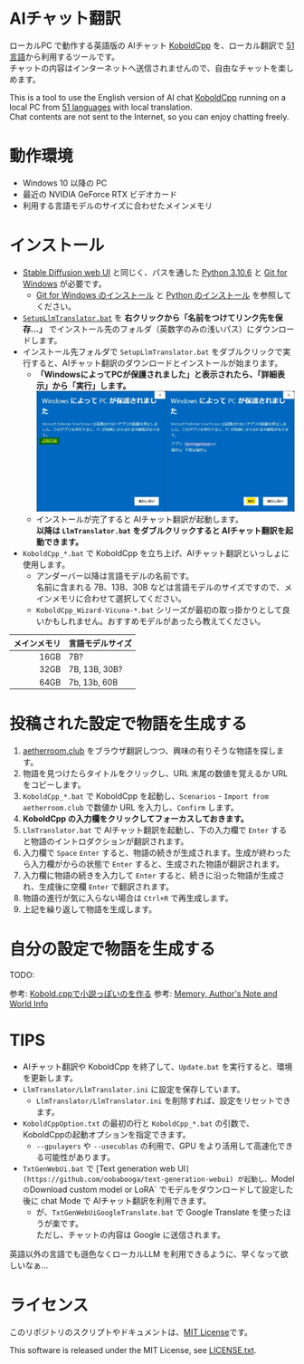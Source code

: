 ﻿# AIチャット翻訳

ローカルPC で動作する英語版の AIチャット [KoboldCpp](https://github.com/LostRuins/koboldcpp) を、ローカル翻訳で [51言語](https://huggingface.co/facebook/mbart-large-50-many-to-many-mmt#languages-covered)から利用するツールです。  
チャットの内容はインターネットへ送信されませんので、自由なチャットを楽しめます。

This is a tool to use the English version of AI chat [KoboldCpp](https://github.com/LostRuins/koboldcpp) running on a local PC from [51 languages](https://huggingface.co/facebook/mbart-large-50-many-to-many-mmt#languages-covered) with local translation.  
Chat contents are not sent to the Internet, so you can enjoy chatting freely.

# 動作環境

- Windows 10 以降の PC
- 最近の NVIDIA GeForce RTX ビデオカード
- 利用する言語モデルのサイズに合わせたメインメモリ

# インストール

- [Stable Diffusion web UI](https://github.com/AUTOMATIC1111/stable-diffusion-webui) と同じく、パスを通した [Python 3.10.6](https://www.python.org/ftp/python/3.10.6/python-3.10.6-amd64.exe) と [Git for Windows](https://gitforwindows.org/) が必要です。
	- [Git for Windows のインストール](https://github.com/Zuntan03/SdWebUiTutorial/blob/main/_/doc/SdWebUiInstall/SdWebUiInstall.md#git-for-windows-%E3%81%AE%E3%82%A4%E3%83%B3%E3%82%B9%E3%83%88%E3%83%BC%E3%83%AB) と [Python のインストール](https://github.com/Zuntan03/SdWebUiTutorial/blob/main/_/doc/SdWebUiInstall/SdWebUiInstall.md#python-%E3%81%AE%E3%82%A4%E3%83%B3%E3%82%B9%E3%83%88%E3%83%BC%E3%83%AB) を参照してください。
- [`SetupLlmTranslator.bat`](https://github.com/Zuntan03/LlmTranslator/raw/main/LlmTranslator/SetupLlmTranslator.bat) を **右クリックから「名前をつけてリンク先を保存…」** でインストール先のフォルダ（英数字のみの浅いパス）にダウンロードします。
- インストール先フォルダで `SetupLlmTranslator.bat` をダブルクリックで実行すると、AIチャット翻訳のダウンロードとインストールが始まります。
	- **「WindowsによってPCが保護されました」と表示されたら、「詳細表示」から「実行」します。**  
![BatWarning](https://github.com/Zuntan03/SdWebUiTutorial/raw/main/_/doc/SdWebUiInstall/BatWarning.webp)
	- インストールが完了すると AIチャット翻訳が起動します。  
	**以降は `LlmTranslator.bat` をダブルクリックすると AIチャット翻訳を起動できます。**
- `KoboldCpp_*.bat` で KoboldCpp を立ち上げ、AIチャット翻訳といっしょに使用します。
	- アンダーバー以降は言語モデルの名前です。  
	名前に含まれる 7B、13B、30B などは言語モデルのサイズですので、メインメモリに合わせて選択してください。
	- `KoboldCpp_Wizard-Vicuna-*.bat` シリーズが最初の取っ掛かりとして良いかもしれません。おすすめモデルがあったら教えてください。

|メインメモリ|言語モデルサイズ|
|--:|:--|
|16GB|7B?|
|32GB|7B, 13B, 30B?|
|64GB|7b, 13b, 60B|

# 投稿された設定で物語を生成する

1. [aetherroom.club](https://aetherroom.club/) をブラウザ翻訳しつつ、興味の有りそうな物語を探します。
1. 物語を見つけたらタイトルをクリックし、URL 末尾の数値を覚えるか URL をコピーします。
1. `KoboldCpp_*.bat` で KoboldCpp を起動し、`Scenarios` - `Import from aetherroom.club` で数値か URL を入力し、`Confirm` します。
1. **KoboldCpp の入力欄をクリックしてフォーカスしておきます。**
1. `LlmTranslator.bat` で AIチャット翻訳を起動し、下の入力欄で `Enter` すると物語のイントロダクションが翻訳されます。
1. 入力欄で `Space` `Enter` すると、物語の続きが生成されます。生成が終わったら入力欄がからの状態で `Enter` すると、生成された物語が翻訳されます。
1. 入力欄に物語の続きを入力して `Enter` すると、続きに沿った物語が生成され、生成後に空欄 `Enter` で翻訳されます。
1. 物語の進行が気に入らない場合は `Ctrl+R` で再生成します。
1. 上記を繰り返して物語を生成します。

# 自分の設定で物語を生成する

<!--
KoboldCpp に詳しいわけではありませんので、間違っていたらお知らせください。
-->
TODO:

参考: [Kobold.cppで小説っぽいのを作る](https://w.atwiki.jp/localmlhub/pages/19.html)
参考: [Memory, Author's Note and World Info](https://github.com/KoboldAI/KoboldAI-Client/wiki/Memory,-Author's-Note-and-World-Info)

# TIPS

- AIチャット翻訳や KoboldCpp を終了して、`Update.bat` を実行すると、環境を更新します。
- `LlmTranslator/LlmTranslator.ini` に設定を保存しています。
	- `LlmTranslator/LlmTranslator.ini` を削除すれば、設定をリセットできます。
- `KoboldCppOption.txt` の最初の行と `KoboldCpp_*.bat` の引数で、KoboldCppの起動オプションを指定できます。
	- `--gpulayers` や `--usecublas` の利用で、GPU をより活用して高速化できる可能性があります。
- `TxtGenWebUi.bat` で [Text generation web UI`](https://github.com/oobabooga/text-generation-webui) が起動し、`Model` の `Download custom model or LoRA` でモデルをダウンロードして設定した後に chat Mode で AIチャット翻訳を利用できます。
	- が、`TxtGenWebUiGoogleTranslate.bat` で Google Translate を使ったほうが楽です。  
	ただし、チャットの内容は Google に送信されます。

英語以外の言語でも遜色なくローカルLLM を利用できるように、早くなって欲しいなぁ…

# ライセンス

このリポジトリのスクリプトやドキュメントは、[MIT License](./LICENSE.txt)です。

This software is released under the MIT License, see [LICENSE.txt](./LICENSE.txt).
